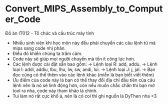 # Convert_MIPS_Assembly_to_Computer_Code
Đồ án IT012 - Tổ chức và cấu trúc máy tính

- Nhiều sinh viên khi học môn này đều phải chuyển các câu lệnh từ mã mips sang code nhị phân.
- Điều đó khiến chúng ta trầm cảm.
- Code này sẽ giúp mọi người chuyển mà tốn ít công lực hơn.
- Các lệnh được cài đặt sẵn bao gồm:
-> Lệnh loại R: add, addu.
-> Lệnh loại I: addi, addiu, lbu, lhu, lw, sw, andi, lui.
-> Lệnh loại J: j, jal.
-> Bạn đọc cũng có thể thêm vào các lệnh khác (miễn là bạn biết viết thêm)
- Ưu điểm của code này là bạn có thể thay đổi địa chỉ đầu tiên của câu lệnh nên là nó sẽ linh động hơn, còn nếu muốn chắc chắn thì bạn mở tool ra nha, code này tham khảo là chính.
- Tui làm nó rất cực khổ á, nên là có coi thì ghi nguồn là DyThen nha <3
